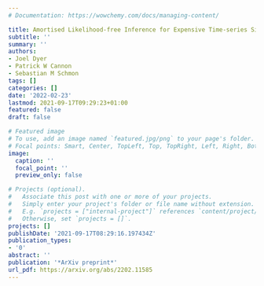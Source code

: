 ```yaml
---
# Documentation: https://wowchemy.com/docs/managing-content/

title: Amortised Likelihood-free Inference for Expensive Time-series Simulators with Signatured Ratio Estimation
subtitle: ''
summary: ''
authors:
- Joel Dyer
- Patrick W Cannon
- Sebastian M Schmon
tags: []
categories: []
date: '2022-02-23'
lastmod: 2021-09-17T09:29:23+01:00
featured: false
draft: false

# Featured image
# To use, add an image named `featured.jpg/png` to your page's folder.
# Focal points: Smart, Center, TopLeft, Top, TopRight, Left, Right, BottomLeft, Bottom, BottomRight.
image:
  caption: ''
  focal_point: ''
  preview_only: false

# Projects (optional).
#   Associate this post with one or more of your projects.
#   Simply enter your project's folder or file name without extension.
#   E.g. `projects = ["internal-project"]` references `content/project/deep-learning/index.md`.
#   Otherwise, set `projects = []`.
projects: []
publishDate: '2021-09-17T08:29:16.197434Z'
publication_types:
- '0'
abstract: ''
publication: '*ArXiv preprint*'
url_pdf: https://arxiv.org/abs/2202.11585
---
```


